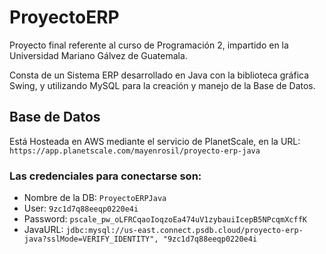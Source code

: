# ProyectoERP
Proyecto final referente al curso de Programación 2, impartido en la Universidad Mariano Gálvez de Guatemala.

Consta de un Sistema ERP desarrollado en Java con la biblioteca gráfica Swing, y utilizando MySQL para la creación y manejo de la Base de Datos.

## Base de Datos
Está Hosteada en AWS mediante el servicio de PlanetScale, en la URL: `https://app.planetscale.com/mayenrosil/proyecto-erp-java`
### Las credenciales para conectarse son:
- Nombre de la DB: `ProyectoERPJava`
- User: `9zc1d7q88eeqp0220e4i`
- Password: `pscale_pw_oLFRCqaoIoqzoEa474uV1zybauiIcepB5NPcqmXcffK`
- JavaURL: `jdbc:mysql://us-east.connect.psdb.cloud/proyecto-erp-java?sslMode=VERIFY_IDENTITY",
  "9zc1d7q88eeqp0220e4i`
